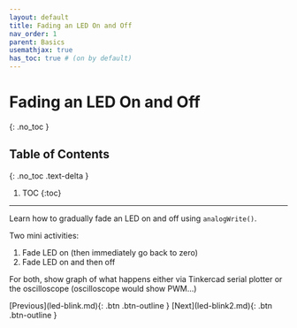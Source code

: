 ```yaml
---
layout: default
title: Fading an LED On and Off
nav_order: 1
parent: Basics
usemathjax: true
has_toc: true # (on by default)
---
```

# Fading an LED On and Off
{: .no_toc }

## Table of Contents
{: .no_toc .text-delta }

1. TOC
{:toc}
---

Learn how to gradually fade an LED on and off using `analogWrite()`.

Two mini activities:
1. Fade LED on (then immediately go back to zero)
2. Fade LED on and then off

For both, show graph of what happens either via Tinkercad serial plotter or the oscilloscope (oscilloscope would show PWM...)

<span class="fs-6">
[Previous](led-blink.md){: .btn .btn-outline }
[Next](led-blink2.md){: .btn .btn-outline }
</span>